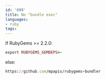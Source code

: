 ```yaml
---
id: '699'
title: No "bundle exec"
languages:
- ruby
tags:
---
```

If RubyGems &gt;= 2.2.0:


```ruby
export RUBYGEMS_GEMDEPS=-
```
    

else:


```ruby
https://github.com/mpapis/rubygems-bundler
```
    

